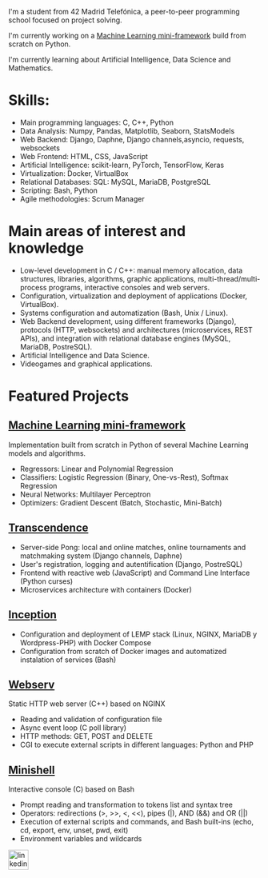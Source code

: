 I'm a student from 42 Madrid Telefónica, a peer-to-peer programming school focused on project solving.

I'm currently working on a [Machine Learning mini-framework](https://github.com/PabloFuentes97/Machine-Learning-framework) build from scratch on Python.

I'm currently learning about Artificial Intelligence, Data Science and Mathematics.

# Skills:

-	Main programming languages: C, C++, Python
-	Data Analysis: Numpy, Pandas, Matplotlib, Seaborn, StatsModels
-	Web Backend: Django, Daphne, Django channels,asyncio, requests, websockets
-	Web Frontend: HTML, CSS, JavaScript
-	Artificial Intelligence: scikit-learn, PyTorch, TensorFlow, Keras
-	Virtualization: Docker, VirtualBox
-	Relational Databases: SQL: MySQL, MariaDB, PostgreSQL
-	Scripting: Bash, Python
-	Agile methodologies: Scrum Manager

# Main areas of interest and knowledge

- Low-level development in C / C++: manual memory allocation, data structures, libraries, algorithms, graphic applications, multi-thread/multi-process programs, interactive consoles and web servers.
- Configuration, virtualization and deployment of applications (Docker, VirtualBox).
- Systems configuration and automatization (Bash, Unix / Linux).
- Web Backend development, using different frameworks (Django), protocols (HTTP, websockets) and architectures (microservices, REST APIs), and integration with relational database engines (MySQL, MariaDB, PostreSQL).
- Artificial Intelligence and Data Science.
- Videogames and graphical applications.


# Featured Projects

## [Machine Learning mini-framework](https://github.com/PabloFuentes97/Machine-Learning-framework)
Implementation built from scratch in Python of several Machine Learning models and algorithms.
-	Regressors: Linear and Polynomial Regression
-	Classifiers: Logistic Regression (Binary, One-vs-Rest), Softmax Regression
-	Neural Networks: Multilayer Perceptron
-	Optimizers: Gradient Descent (Batch, Stochastic, Mini-Batch)

## [Transcendence](https://github.com/PabloFuentes97/transcendence)
-	Server-side Pong: local and online matches, online tournaments and matchmaking system (Django channels, Daphne)
-	User's registration, logging and autentification (Django, PostreSQL)
-	Frontend with reactive web (JavaScript) and Command Line Interface (Python curses)
-	Microservices architecture with containers (Docker)
						           	            		      
## [Inception](https://github.com/PabloFuentes97/inception)
-	Configuration and deployment of LEMP stack (Linux, NGINX, MariaDB y Wordpress-PHP) with Docker Compose
-	Configuration from scratch of Docker images and automatized instalation of services (Bash)

## [Webserv](https://github.com/PabloFuentes97/webserv)
Static HTTP web server (C++) based on NGINX
-	Reading and validation of configuration file
-	Async event loop (C poll library)
-	HTTP methods: GET, POST and DELETE
-	CGI to execute external scripts in different languages: Python and PHP

## [Minishell](https://github.com/PabloFuentes97/minishell)
Interactive console (C) based on Bash				      		
-	Prompt reading and transformation to tokens list and syntax tree
-	Operators: redirections (>, >>, <, <<), pipes (|), AND (&&) and OR (||)
-	Execution of external scripts and commands, and Bash built-ins (echo, cd, export, env, unset, pwd, exit)
-	Environment variables and wildcards


[<img src='https://cdn.jsdelivr.net/npm/simple-icons@3.0.1/icons/linkedin.svg' alt='linkedin' height='40'>](https://www.linkedin.com/in/pablo-fuentes-l%C3%B3pez-b0b319167//)  


